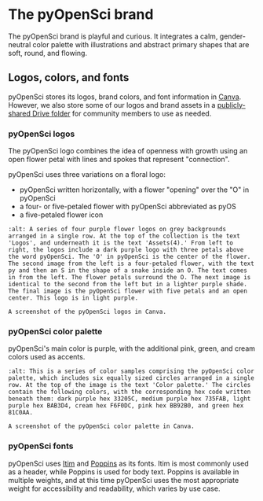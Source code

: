 # The pyOpenSci brand

The pyOpenSci brand is playful and curious. It integrates a calm, gender-neutral color palette with illustrations and abstract primary shapes that are soft, round, and flowing.

## Logos, colors, and fonts

pyOpenSci stores its logos, brand colors, and font information in [Canva](https://www.pyopensci.org/handbook/organization/canva.html). However, we also store some of our logos and brand assets in a [publicly-shared Drive folder](https://drive.google.com/drive/folders/1m4cG3JLonP0mQ8y3pBaULMulpja-As0l?usp=drive_link) for community members to use as needed.

### pyOpenSci logos

The pyOpenSci logo combines the idea of openness with growth using an open flower petal
with lines and spokes that represent "connection".

pyOpenSci uses three variations on a floral logo:
* pyOpenSci written horizontally, with a flower "opening" over the "O" in pyOpenSci
* a four- or five-petaled flower with pyOpenSci abbreviated as pyOS
* a five-petaled flower icon

```{figure} /images/canva-images/pyos-flowers.png
:alt: A series of four purple flower logos on grey backgrounds arranged in a single row. At the top of the collection is the text 'Logos', and underneath it is the text 'Assets(4).' From left to right, the logos include a dark purple logo with three petals above the word pyOpenSci. The 'O' in pyOpenSci is the center of the flower. The second image from the left is a four-petaled flower, with the text py and then an S in the shape of a snake inside an O. The text comes in from the left. The flower petals surround the O. The next image is identical to the second from the left but in a lighter purple shade. The final image is the pyOpenSci flower with five petals and an open center. This logo is in light purple.

A screenshot of the pyOpenSci logos in Canva.
```

### pyOpenSci color palette

pyOpenSci's main color is purple, with the additional pink, green, and cream colors used as accents.

```{figure} /images/canva-images/pyos-color-palette.png
:alt: This is a series of color samples comprising the pyOpenSci color palette, which includes six equally sized circles arranged in a single row. At the top of the image is the text 'Color palette.' The circles contain the following colors, with the corresponding hex code written beneath them: dark purple hex 33205C, medium purple hex 735FAB, light purple hex BAB3D4, cream hex F6F0DC, pink hex BB92B0, and green hex 81C0AA.

A screenshot of the pyOpenSci color palette in Canva.
```

### pyOpenSci fonts

pyOpenSci uses [Itim](https://fonts.google.com/specimen/Itim) and [Poppins](https://fonts.google.com/specimen/Poppins?query=poppins) as its fonts. Itim is most commonly used as a header, while Poppins is used for body text. Poppins is available in multiple weights, and at this time pyOpenSci uses the most appropriate weight for accessibility and readability, which varies by use case.
